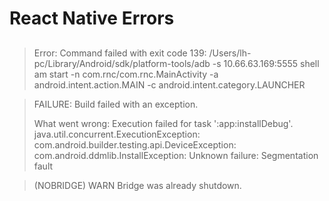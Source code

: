 # React Native Errors

##

> Error: Command failed with exit code 139: /Users/lh-pc/Library/Android/sdk/platform-tools/adb -s 10.66.63.169:5555 shell am start -n com.rnc/com.rnc.MainActivity -a android.intent.action.MAIN -c android.intent.category.LAUNCHER

> FAILURE: Build failed with an exception.
>
> What went wrong:
> Execution failed for task ':app:installDebug'.
> java.util.concurrent.ExecutionException: com.android.builder.testing.api.DeviceException: com.android.ddmlib.InstallException: Unknown failure: Segmentation fault

> (NOBRIDGE) WARN Bridge was already shutdown.
